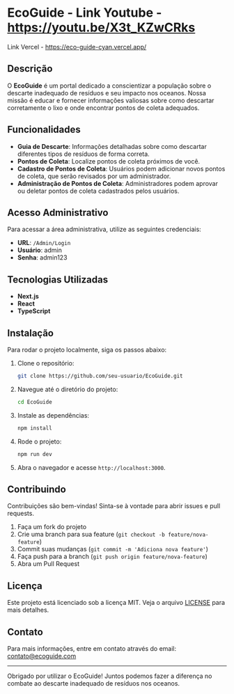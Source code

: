 # EcoGuide - Link Youtube - https://youtu.be/X3t_KZwCRks 
Link Vercel - https://eco-guide-cyan.vercel.app/

## Descrição

O **EcoGuide** é um portal dedicado a conscientizar a população sobre o descarte inadequado de resíduos e seu impacto nos oceanos. Nossa missão é educar e fornecer informações valiosas sobre como descartar corretamente o lixo e onde encontrar pontos de coleta adequados.

## Funcionalidades

- **Guia de Descarte**: Informações detalhadas sobre como descartar diferentes tipos de resíduos de forma correta.
- **Pontos de Coleta**: Localize pontos de coleta próximos de você.
- **Cadastro de Pontos de Coleta**: Usuários podem adicionar novos pontos de coleta, que serão revisados por um administrador.
- **Administração de Pontos de Coleta**: Administradores podem aprovar ou deletar pontos de coleta cadastrados pelos usuários.

## Acesso Administrativo

Para acessar a área administrativa, utilize as seguintes credenciais:

- **URL**: `/Admin/Login`
- **Usuário**: admin
- **Senha**: admin123

## Tecnologias Utilizadas

- **Next.js**
- **React**
- **TypeScript**

## Instalação

Para rodar o projeto localmente, siga os passos abaixo:

1. Clone o repositório:
    ```bash
    git clone https://github.com/seu-usuario/EcoGuide.git
    ```

2. Navegue até o diretório do projeto:
    ```bash
    cd EcoGuide
    ```

3. Instale as dependências:
    ```bash
    npm install
    ```

4. Rode o projeto:
    ```bash
    npm run dev
    ```

5. Abra o navegador e acesse `http://localhost:3000`.

## Contribuindo

Contribuições são bem-vindas! Sinta-se à vontade para abrir issues e pull requests.

1. Faça um fork do projeto
2. Crie uma branch para sua feature (`git checkout -b feature/nova-feature`)
3. Commit suas mudanças (`git commit -m 'Adiciona nova feature'`)
4. Faça push para a branch (`git push origin feature/nova-feature`)
5. Abra um Pull Request

## Licença

Este projeto está licenciado sob a licença MIT. Veja o arquivo [LICENSE](LICENSE) para mais detalhes.

## Contato

Para mais informações, entre em contato através do email: contato@ecoguide.com

---

Obrigado por utilizar o EcoGuide! Juntos podemos fazer a diferença no combate ao descarte inadequado de resíduos nos oceanos.
